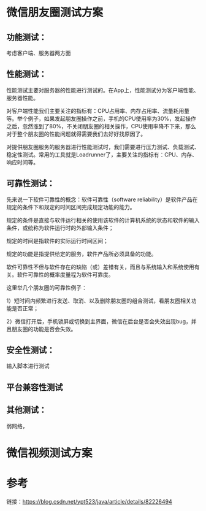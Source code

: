 # 微信朋友圈测试方案

## 功能测试：
考虑客户端、服务器两方面
## 性能测试：
性能测试主要对服务器的性能进行测试的。在App上，性能测试分为客户端性能、服务器性能。

对客户端性能我们主要关注的指标有：CPU占用率、内存占用率、流量耗用量等。举个例子，如果发起朋友圈操作之前，手机的CPU使用率为30%，发起操作之后，忽然涨到了80%，不关闭朋友圈的相关操作，CPU使用率降不下来，那么对于整个朋友圈的性能问题就得需要我们去好好找原因了。

对提供朋友圈服务的服务器进行性能测试时，我们需要进行压力测试、负载测试、稳定性测试。常用的工具就是Loadrunner了，主要关注的指标有：CPU、内存、响应时间等。

## 可靠性测试：
先来说一下软件可靠性的概念：软件可靠性（software reliability）是软件产品在规定的条件下和规定的时间区间完成规定功能的能力。

规定的条件是直接与软件运行相关的使用该软件的计算机系统的状态和软件的输入条件，或统称为软件运行时的外部输入条件；

规定的时间是指软件的实际运行时间区间；

规定的功能是指提供给定的服务，软件产品所必须具备的功能。

软件可靠性不但与软件存在的缺陷（或）差错有关，而且与系统输入和系统使用有关。软件可靠性的概率度量程为软件可靠度。

这里举几个朋友圈的可靠性例子：

1）短时间内频繁进行发送、取消、以及删除朋友圈的组合测试，看朋友圈相关功能是否正常；

2）微信打开后，手机锁屏或切换到主界面，微信在后台是否会失效出现bug，并且朋友圈的功能是否会失效。

## 安全性测试：
输入脚本进行测试
## 平台兼容性测试
## 其他测试：
弱网络，


# 微信视频测试方案

# 参考
链接：https://blog.csdn.net/ypt523/java/article/details/82226494
<!--stackedit_data:
eyJoaXN0b3J5IjpbMTcxNTI3MTAxOSwtMTA5NzIzNjE1M119
-->
